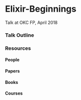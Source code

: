 # Elixir-Beginnings
Talk at OKC FP, April 2018

### Talk Outline



### Resources


#### People

#### Papers

#### Books

#### Courses

